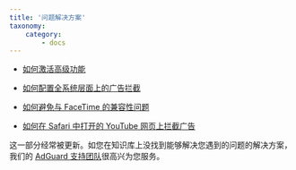```yaml
---
title: '问题解决方案'
taxonomy:
    category:
        - docs
---
```


* [如何激活高级功能](http://kb.adguard.com/en/ios/solving-problems/premium-activation)

* [如何配置全系统层面上的广告拦截](https://kb.adguard.com/zh/ios/solving-problems/how-to-configure-system-wide-blocking)

* [如何避免与 FaceTime 的兼容性问题](https://kb.adguard.com/en/ios/solving-problems/how-to-avoid-compatibility-issues-with-facetime)

* [如何在 Safari 中打开的 YouTube 网页上拦截广告](https://kb.adguard.com/zh/ios/solving-problems/how-to-block-ads-on-youtube)

这一部分经常被更新。如您在知识库上没找到能够解决您遇到的问题的解决方案，我们的 [AdGuard 支持团队](http://kb.adguard.com/zh/technical-support)很高兴为您服务。

